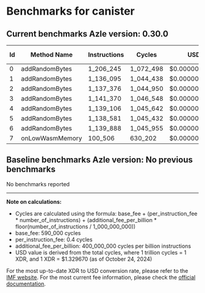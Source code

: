 # Benchmarks for canister

## Current benchmarks Azle version: 0.30.0

| Id  | Method Name     | Instructions | Cycles    | USD           | USD/Million Calls |
| --- | --------------- | ------------ | --------- | ------------- | ----------------- |
| 0   | addRandomBytes  | 1_206_245    | 1_072_498 | $0.0000014261 | $1.42             |
| 1   | addRandomBytes  | 1_136_095    | 1_044_438 | $0.0000013888 | $1.38             |
| 2   | addRandomBytes  | 1_137_376    | 1_044_950 | $0.0000013894 | $1.38             |
| 3   | addRandomBytes  | 1_141_370    | 1_046_548 | $0.0000013916 | $1.39             |
| 4   | addRandomBytes  | 1_139_106    | 1_045_642 | $0.0000013904 | $1.39             |
| 5   | addRandomBytes  | 1_138_581    | 1_045_432 | $0.0000013901 | $1.39             |
| 6   | addRandomBytes  | 1_139_888    | 1_045_955 | $0.0000013908 | $1.39             |
| 7   | onLowWasmMemory | 100_506      | 630_202   | $0.0000008380 | $0.83             |

## Baseline benchmarks Azle version: No previous benchmarks

No benchmarks reported

---

**Note on calculations:**

- Cycles are calculated using the formula: base_fee + (per_instruction_fee \* number_of_instructions) + (additional_fee_per_billion \* floor(number_of_instructions / 1_000_000_000))
- base_fee: 590_000 cycles
- per_instruction_fee: 0.4 cycles
- additional_fee_per_billion: 400_000_000 cycles per billion instructions
- USD value is derived from the total cycles, where 1 trillion cycles = 1 XDR, and 1 XDR = $1.329670 (as of October 24, 2024)

For the most up-to-date XDR to USD conversion rate, please refer to the [IMF website](https://www.imf.org/external/np/fin/data/rms_sdrv.aspx).
For the most current fee information, please check the [official documentation](https://internetcomputer.org/docs/current/developer-docs/gas-cost#execution).
